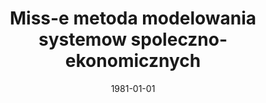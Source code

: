 ---
# Documentation: https://wowchemy.com/docs/managing-content/

title: Miss-e metoda modelowania systemow spoleczno-ekonomicznych
subtitle: ''
summary: ''
authors:
- kwasnicka
- Witold Kwaśnicki
tags: []
categories: []
date: '1981-01-01'
lastmod: 2022-10-07T04:58:46Z
featured: false
draft: false

# Featured image
# To use, add an image named `featured.jpg/png` to your page's folder.
# Focal points: Smart, Center, TopLeft, Top, TopRight, Left, Right, BottomLeft, Bottom, BottomRight.
image:
  caption: ''
  focal_point: ''
  preview_only: false

# Projects (optional).
#   Associate this post with one or more of your projects.
#   Simply enter your project's folder or file name without extension.
#   E.g. `projects = ["internal-project"]` references `content/project/deep-learning/index.md`.
#   Otherwise, set `projects = []`.
projects: []
publishDate: '2022-10-07T04:58:45.018240Z'
publication_types:
- '4'
abstract: ''
publication: ''
---